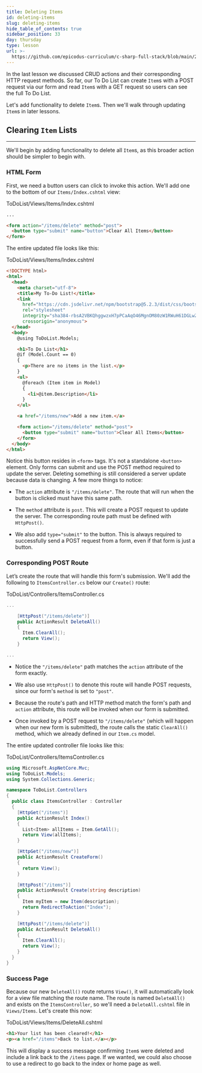 ```yaml
---
title: Deleting Items
id: deleting-items
slug: deleting-items
hide_table_of_contents: true
sidebar_position: 33
day: thursday
type: lesson
url: >-
  https://github.com/epicodus-curriculum/c-sharp-full-stack/blob/main/2c_deleting_items.md
---
```


In the last lesson we discussed CRUD actions and their corresponding HTTP request methods. So far, our To Do List can create `Item`s with a POST request via our form and read `Item`s with a GET request so users can see the full To Do List.

Let's add functionality to delete `Item`s. Then we'll walk through updating `Item`s in later lessons.

## Clearing `Item` Lists
---

We'll begin by adding functionality to delete all `Item`s, as this broader action should be simpler to begin with.

### HTML Form

First, we need a button users can click to invoke this action. We'll add one to the bottom of our `Items/Index.cshtml` view:

<div class="filename">ToDoList/Views/Items/Index.cshtml</div>

```html
...

<form action="/items/delete" method="post">
  <button type="submit" name="button">Clear All Items</button>
</form>
```

The entire updated file looks like this:

<div class="filename">ToDoList/Views/Items/Index.cshtml</div>

```html
<!DOCTYPE html>
<html>
  <head>
    <meta charset="utf-8">
    <title>My To-Do List!</title>
    <link 
      href="https://cdn.jsdelivr.net/npm/bootstrap@5.2.3/dist/css/bootstrap.min.css" 
      rel="stylesheet" 
      integrity="sha384-rbsA2VBKQhggwzxH7pPCaAqO46MgnOM80zW1RWuH61DGLwZJEdK2Kadq2F9CUG65" 
      crossorigin="anonymous">
  </head>
  <body>
    @using ToDoList.Models;

    <h1>To Do List</h1>
    @if (Model.Count == 0)
    {
      <p>There are no items in the list.</p>
    }
    <ul>
      @foreach (Item item in Model)
      {
        <li>@item.Description</li>
      }
    </ul>

    <a href="/items/new">Add a new item.</a>

    <form action="/items/delete" method="post">
      <button type="submit" name="button">Clear All Items</button>
    </form>
  </body>
</html>
```

Notice this button resides in `<form>` tags. It's not a standalone `<button>` element. Only forms can submit and use the POST method required to update the server. Deleting something is still considered a server update because data is changing. A few more things to notice:

* The `action` attribute is `"/items/delete"`. The route that will run when the button is clicked must have this same path.

* The `method` attribute is `post`. This will create a POST request to update the server. The corresponding route path must be defined with `HttpPost()`.

* We also add `type="submit"` to the button. This is always required to successfully send a POST request from a form, even if that form is just a button.

### Corresponding POST Route

Let’s create the route that will handle this form's submission. We'll add the following to `ItemsController.cs` below our `Create()` route:

<div class="filename">ToDoList/Controllers/ItemsController.cs</div>

```csharp
...

    [HttpPost("/items/delete")]
    public ActionResult DeleteAll()
    {
      Item.ClearAll();
      return View();
    }

...
```

* Notice the `"/items/delete"` path matches the `action` attribute of the form exactly.

* We also use `HttpPost()` to denote this route will handle POST requests, since our form's `method` is set to `"post"`.

* Because the route's path and HTTP method match the form's path and `action` attribute, this route will be invoked when our form is submitted.

* Once invoked by a POST request to `"/items/delete"` (which will happen when our new form is submitted), the route calls the static `ClearAll()` method, which we already defined in our `Item.cs` model.

The entire updated controller file looks like this:

<div class="filename">ToDoList/Controllers/ItemsController.cs</div>

```csharp
using Microsoft.AspNetCore.Mvc;
using ToDoList.Models;
using System.Collections.Generic;

namespace ToDoList.Controllers
{
  public class ItemsController : Controller
  {
    [HttpGet("/items")]
    public ActionResult Index()
    {
      List<Item> allItems = Item.GetAll();
      return View(allItems);
    }

    [HttpGet("/items/new")]
    public ActionResult CreateForm()
    {
      return View();
    }

    [HttpPost("/items")]
    public ActionResult Create(string description)
    {
      Item myItem = new Item(description);
      return RedirectToAction("Index");
    }

    [HttpPost("/items/delete")]
    public ActionResult DeleteAll()
    {
      Item.ClearAll();
      return View();
    }
  }
}
```

### Success Page

Because our new `DeleteAll()` route returns `View()`, it will automatically look for a view file matching the route name. The route is named `DeleteAll()` and exists on the `ItemsController`, so we'll need a `DeleteAll.cshtml` file in `Views/Items`. Let's create this now:

<div class="filename">ToDoList/Views/Items/DeleteAll.cshtml</div>

```html
<h1>Your list has been cleared!</h1>
<p><a href="/items">Back to list.</a></p>
```

This will display a success message confirming `Item`s were deleted and include a link back to the `/items` page. If we wanted, we could also choose to use a redirect to go back to the index or home page as well.